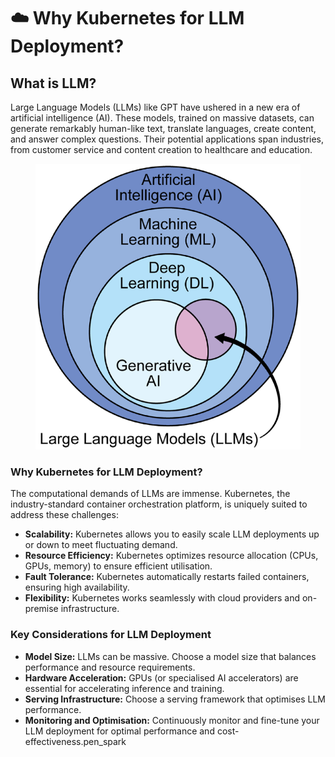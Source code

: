 # ☁️ Why Kubernetes for LLM Deployment?

## What is LLM?

Large Language Models (LLMs) like GPT have ushered in a new era of artificial intelligence (AI). These models, trained on massive datasets, can generate remarkably human-like text, translate languages, create content, and answer complex questions. Their potential applications span industries, from customer service and content creation to healthcare and education.

<figure><img src=".gitbook/assets/image (18) (1).png" alt=""><figcaption></figcaption></figure>

### **Why Kubernetes for LLM Deployment?**

The computational demands of LLMs are immense. Kubernetes, the industry-standard container orchestration platform, is uniquely suited to address these challenges:

* **Scalability:** Kubernetes allows you to easily scale LLM deployments up or down to meet fluctuating demand.
* **Resource Efficiency:** Kubernetes optimizes resource allocation (CPUs, GPUs, memory) to ensure efficient utilisation.
* **Fault Tolerance:** Kubernetes automatically restarts failed containers, ensuring high availability.
* **Flexibility:** Kubernetes works seamlessly with cloud providers and on-premise infrastructure.

### **Key Considerations for LLM Deployment**

* **Model Size:** LLMs can be massive. Choose a model size that balances performance and resource requirements.
* **Hardware Acceleration:** GPUs (or specialised AI accelerators) are essential for accelerating inference and training.
* **Serving Infrastructure:** Choose a serving framework that optimises LLM performance.
* **Monitoring and Optimisation:** Continuously monitor and fine-tune your LLM deployment for optimal performance and cost-effectiveness.pen\_spark

##
